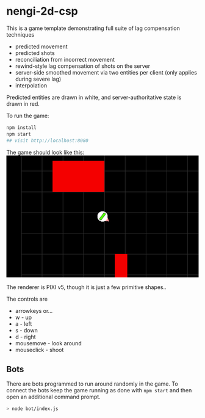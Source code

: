 # nengi-2d-csp
This is a game template demonstrating full suite of lag compensation techniques

- predicted movement
- predicted shots
- reconciliation from incorrect movement
- rewind-style lag compensation of shots on the server
- server-side smoothed movement via two entities per client (only applies during severe lag)
- interpolation

Predicted entities are drawn in white, and server-authoritative state is drawn in red.

To run the game:
```sh
npm install
npm start
## visit http://localhost:8080
```
The game should look like this:
![nengi-2d-basic screenshot](./public/images/screenshot.png)

The renderer is PIXI v5, though it is just a few primitive shapes..

The controls are
- arrowkeys or...
- w - up
- a - left
- s - down
- d - right
- mousemove - look around
- mouseclick - shoot

## Bots
There are bots programmed to run around randomly in the game. To connect the bots keep the game running as done with `npm start` and then open an additional command prompt.
```sh
> node bot/index.js
```
